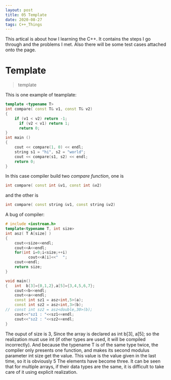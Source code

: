 ```yaml
---
layout: post
title: 05 Template
date: 2020-08-27
tags: C++_Things
---
```


This artical is about how I learning the C++. It contains the steps I go through and the problems I met. Also there will be some test cases attached onto the page.

# Template
 
>template <typename sth>
 
This is one example of teamplate:
```C++
template <typename T>
int compare( const T& v1, const T& v2)
{
	if (v1 < v2) return -1;
      if (v2 < v1) return 1;
      return 0;
}
int main ()
{
    cout << compare(1, 0) << endl;
    string s1 = "hi", s2 = "world";
    cout << compare(s1, s2) << endl;
    return 0;
}

```
In this case compiler build two *compare function*, one is   
```C++
int compare( const int &v1, const int &v2)
```
and the other is 
```C++
int compare( const string &v1, const string &v2)
```  
A bug of compiler:  
```C++
# include <iostream.h>
template<typename T, int size>
int asz( T A[size] )
{
    cout<<size<<endl;
    cout<<A<<endl;
	for(int i=0;i<size;++i)
	      cout<<A[i]<<"  ";
	cout<<endl;	
	return size;
}

void main() 
{   int  b[3]={0,1,2},a[5]={3,4,5,6,7};
    cout<<b<<endl;
    cout<<a<<endl;
    const int sz1 = asz<int,5>(a);
    const int sz2 = asz<int,3>(b);
//  const int sz2 = asz<double,30>(b);
	cout<<"sz1 : "<<sz1<<endl;
	cout<<"sz2 : "<<sz2<<endl;
}
```  
The ouput of size is 3, 
Since the array is declared as int b[3], a[5]; so the realization must use int (if other types are used, it will be compiled incorrectly). And because the typename T is of the same type twice, the compiler only presents one function, and makes its second modulus parameter int size get the value. This value is the value given in the last time, so it is obviously 5 The elements have become three. It can be seen that for multiple arrays, if their data types are the same, it is difficult to take care of it using explicit realization.
